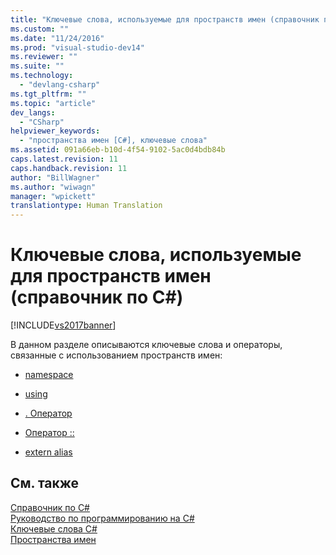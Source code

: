 ```yaml
---
title: "Ключевые слова, используемые для пространств имен (справочник по C#) | Microsoft Docs"
ms.custom: ""
ms.date: "11/24/2016"
ms.prod: "visual-studio-dev14"
ms.reviewer: ""
ms.suite: ""
ms.technology: 
  - "devlang-csharp"
ms.tgt_pltfrm: ""
ms.topic: "article"
dev_langs: 
  - "CSharp"
helpviewer_keywords: 
  - "пространства имен [C#], ключевые слова"
ms.assetid: 091a66eb-b10d-4f54-9102-5ac0d4bdb84b
caps.latest.revision: 11
caps.handback.revision: 11
author: "BillWagner"
ms.author: "wiwagn"
manager: "wpickett"
translationtype: Human Translation
---
```

# Ключевые слова, используемые для пространств имен (справочник по C#)
[!INCLUDE[vs2017banner](../../../csharp/includes/vs2017banner.md)]

В данном разделе описываются ключевые слова и операторы, связанные с использованием пространств имен:  
  
-   [namespace](../../../csharp/language-reference/keywords/namespace.md)  
  
-   [using](../../../csharp/language-reference/keywords/using.md)  
  
-   [.  Оператор](../../../csharp/language-reference/operators/member-access-operator.md)  
  
-   [Оператор ::](../../../csharp/language-reference/operators/namespace-alias-qualifer.md)  
  
-   [extern alias](../../../csharp/language-reference/keywords/extern-alias.md)  
  
## См. также  
 [Справочник по C\#](../../../csharp/language-reference/index.md)   
 [Руководство по программированию на C\#](../../../csharp/programming-guide/index.md)   
 [Ключевые слова C\#](../../../csharp/language-reference/keywords/index.md)   
 [Пространства имен](../../../csharp/programming-guide/namespaces/index.md)